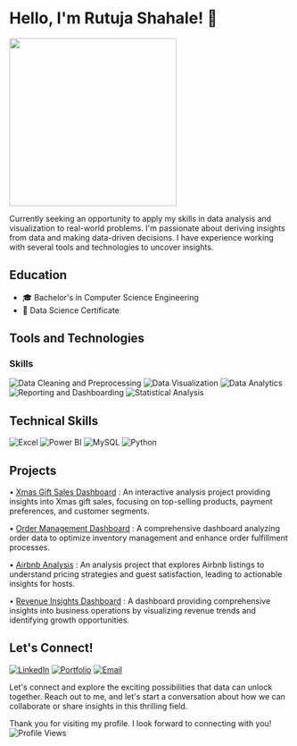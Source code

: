 # Hello, I'm Rutuja Shahale! 👋

<img src="https://github.com/user-attachments/assets/b4c12f15-bec7-4e10-b382-be807a2e3e07" width="300" /> 

Currently seeking an opportunity to apply my skills in data analysis and visualization to real-world problems. I'm passionate about deriving insights from data and making data-driven decisions. I have experience working with several tools and technologies to uncover insights.

## Education
- 🎓 Bachelor's in Computer Science Engineering
- 🌱 Data Science Certificate

## Tools and Technologies
### Skills
![Data Cleaning and Preprocessing](https://img.shields.io/badge/Data%20Cleaning%20and%20Preprocessing-00BFFF?style=for-the-badge&logo=cleaning&logoColor=white)
![Data Visualization](https://img.shields.io/badge/Data%20Visualization-FFA500?style=for-the-badge&logo=chart-bar&logoColor=white)
![Data Analytics](https://img.shields.io/badge/Data%20Analytics-FF6347?style=for-the-badge&logo=analytics&logoColor=white)
![Reporting and Dashboarding](https://img.shields.io/badge/Reporting%20and%20Dashboarding-6A5ACD?style=for-the-badge&logo=dashboard&logoColor=white)
![Statistical Analysis](https://img.shields.io/badge/Statistical%20Analysis-32CD32?style=for-the-badge&logo=bar-chart&logoColor=white)


## Technical Skills
![Excel](https://img.shields.io/badge/Excel-217346?style=for-the-badge&logo=microsoft-excel&logoColor=white) ![Power BI](https://img.shields.io/badge/PowerBI-F2C811?style=for-the-badge&logo=powerbi&logoColor=black) ![MySQL](https://img.shields.io/badge/MySQL-005C84?style=for-the-badge&logo=mysql&logoColor=white) ![Python](https://img.shields.io/badge/Python-3776AB?style=for-the-badge&logo=python&logoColor=white)

## Projects
• [Xmas Gift Sales Dashboard](https://github.com/rutuja-shahale/Xmas-Gift-Sales-Dashboard) : An interactive analysis project providing insights into Xmas gift sales, focusing on top-selling products, payment preferences, and customer segments.

•  [Order Management Dashboard](https://github.com/rutuja-shahale/Order-Management-Dashboard) : A comprehensive dashboard analyzing order data to optimize inventory management and enhance order fulfillment processes.

• [Airbnb Analysis](https://github.com/rutuja-shahale/Airbnb-Analysis) : An analysis project that explores Airbnb listings to understand pricing strategies and guest satisfaction, leading to actionable insights for hosts.

•  [Revenue Insights Dashboard](https://github.com/rutuja-shahale/Revenue-Insights-Dashboard) : A dashboard providing comprehensive insights into business operations by visualizing revenue trends and identifying growth opportunities.

## Let's Connect!
[![LinkedIn](https://img.shields.io/badge/LinkedIn-0A66C2?style=for-the-badge&logo=linkedin&logoColor=white)](https://linkedin.com/in/rutuja-shahale) [![Portfolio](https://img.shields.io/badge/Portfolio-1E1E1E?style=for-the-badge&logo=google-chrome&logoColor=white)](https://rutuja-shahale.github.io) [![Email](https://img.shields.io/badge/Email-D14836?style=for-the-badge&logo=gmail&logoColor=white)](mailto:shahalerutuja@gmail.com)

Let's connect and explore the exciting possibilities that data can unlock together. Reach out to me, and let's start a conversation about how we can collaborate or share insights in this thrilling field.

Thank you for visiting my profile. I look forward to connecting with you! ![Profile Views](https://komarev.com/ghpvc/?username=rutuja-shahale&color=2E5984)



